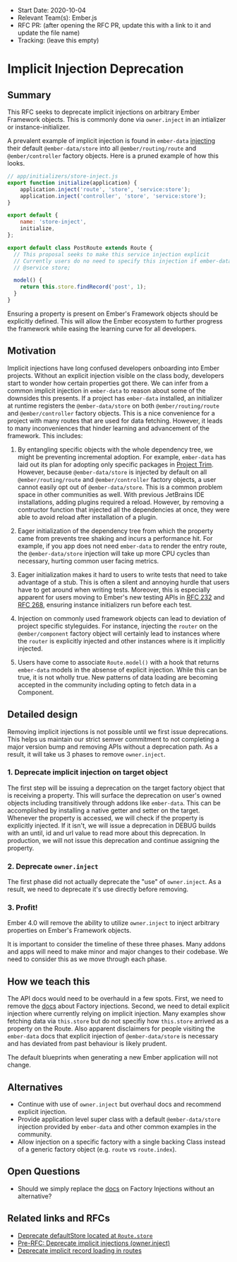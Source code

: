 - Start Date: 2020-10-04
- Relevant Team(s): Ember.js
- RFC PR: (after opening the RFC PR, update this with a link to it and update the file name)
- Tracking: (leave this empty)

# Implicit Injection Deprecation

## Summary

This RFC seeks to deprecate implicit injections on arbitrary Ember Framework objects. This is commonly done via `owner.inject` in an
intializer or instance-initializer.

A prevalent example of implicit injection is found in `ember-data` [injecting](https://github.com/emberjs/data/blob/4bd2b327c4cbca831f9e9f8bc6b497200a212f9b/packages/-ember-data/addon/setup-container.js) their default `@ember-data/store` into all
`@ember/routing/route` and `@ember/controller` factory objects. Here is a pruned example of how this looks.

```js
// app/initializers/store-inject.js
export function initialize(application) {
    application.inject('route', 'store', 'service:store');
    application.inject('controller', 'store', 'service:store');
}

export default {
    name: 'store-inject',
    initialize,
};
```

```js
export default class PostRoute extends Route {
  // This proposal seeks to make this service injection explicit
  // Currently users do no need to specify this injection if ember-data is installed
  // @service store;

  model() {
    return this.store.findRecord('post', 1);
  }
}
```

Ensuring a property is present on Ember's Framework objects should be explicitly defined. This will allow the Ember ecosystem to
further progress the framework while easing the learning curve for all developers.

## Motivation

Implicit injections have long confused developers onboarding into Ember projects. Without an
explicit injection visible on the class body, developers start to wonder how certain properties got there.
We can infer from a common implicit injection in `ember-data` to reason about some of the downsides this presents.
If a project has `ember-data` installed, an initializer at runtime registers the `@ember-data/store` on both
`@ember/routing/route` and `@ember/controller` factory objects.  This is a nice convenience for a project with many routes
that are used for data fetching. However, it leads to many inconveniences that hinder learning and advancement
of the framework. This includes:

1. By entangling specific objects with the whole dependency tree, we might be preventing incremental adoption.
   For example, `ember-data` has laid out its plan for adopting only specific packages in [Project Trim](https://github.com/emberjs/data/issues/6166).
   However, because `@ember-data/store` is injected by default on all `@ember/routing/route` and `@ember/controller` factory objects,
   a user cannot easily opt out of `@ember-data/store`. This is a common problem space in other communities as well.
   With previous JetBrains IDE installations, adding plugins required a reload. However, by removing a contructor function
   that injected all the dependencies at once, they were able to avoid reload after installation of a plugin.

2. Eager initialization of the dependency tree from which the property came from prevents tree shaking and incurs a
   performance hit. For example, if you app does not need `ember-data` to render the entry route, the `@ember-data/store` injection will
   take up more CPU cycles than necessary, hurting common user facing metrics.

3. Eager initialization makes it hard to users to write tests that need to take advantage of a stub.
   This is often a silent and annoying hurdle that users have to get around when writing tests.
   Moreover, this is especially apparent for users moving to Ember's new testing APIs in [RFC 232](https://github.com/emberjs/rfcs/blob/master/text/0232-simplify-qunit-testing-api.md) and [RFC 268](https://github.com/emberjs/rfcs/blob/master/text/0268-acceptance-testing-refactor.md),
   ensuring instance initializers run before each test.

4. Injection on commonly used framework objects can lead to deviation of project specific styleguides. For instance,
   injecting the `router` on the `@ember/component` factory object will certainly lead to instances where the `router` is explicitly
   injected and other instances where is it implicitly injected.

5. Users have come to associate `Route.model()` with a hook that returns `ember-data` models in the absense of explicit injection.
   While this can be true, it is not wholly true. New patterns of data loading are becoming
   accepted in the community including opting to fetch data in a Component.


## Detailed design

Removing implicit injections is not possible until we first issue deprecations.
This helps us maintain our strict semver commitment to not completing a major version bump and
removing APIs without a deprecation path. As a result, it will take us 3 phases to remove `owner.inject`.

### 1. Deprecate implicit injection on target object

The first step will be issuing a deprecation on the target factory object that is receiving a property. This will surface the deprecation
on user's owned objects including transitively through addons like `ember-data`. This can be accomplished by installing a native getter
and setter on the target. Whenever the property is accessed, we will check if the property is explicitly injected. If it isn't,
we will issue a deprecation in DEBUG builds with an until, id and url value to read more about this deprecation. In production, we will
not issue this deprecation and continue assigning the property.


### 2. Deprecate `owner.inject`

The first phase did not actually deprecate the "use" of `owner.inject`.  As a result, we need to deprecate
it's use directly before removing.

### 3. Profit!

Ember 4.0 will remove the ability to utilize `owner.inject` to inject arbitrary properties on Ember's Framework objects.

It is important to consider the timeline of these three phases.  Many addons and apps will need to make minor and major
changes to their codebase. We need to consider this as we move through each phase.

## How we teach this

The API docs would need to be overhauld in a few spots. First, we need to remove the [docs](https://guides.emberjs.com/release/applications/dependency-injection/#toc_factory-injections) about Factory injections.
Second, we need to detail explicit injection where currently relying on implicit injection.  Many examples show fetching data
via `this.store` but do not specifiy how `this.store` arrived as a property on the Route. Also apparent
disclaimers for people visiting the `ember-data` docs that explicit injection of `@ember-data/store` is necessary
and has deviated from past behaviour is likely prudent.

The default blueprints when generating a new Ember application will not change.

## Alternatives

- Continue with use of `owner.inject` but overhaul docs and recommend explicit injection.
- Provide application level super class with a default `@ember-data/store` injection provided by `ember-data` and other common examples in the community.
- Allow injection on a specific factory with a single backing Class instead of a generic factory object (e.g. `route` vs `route.index`).

## Open Questions

- Should we simply replace the [docs](https://guides.emberjs.com/release/applications/dependency-injection/#toc_factory-injections) on Factory Injections without an alternative?

## Related links and RFCs
- [Deprecate defaultStore located at `Route.store`](https://github.com/emberjs/rfcs/issues/377)
- [Pre-RFC: Deprecate implicit injections (owner.inject)](https://github.com/emberjs/rfcs/issues/508)
- [Deprecate implicit record loading in routes](https://github.com/emberjs/rfcs/issues/557)
